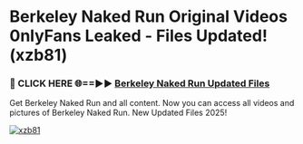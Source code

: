 # Berkeley Naked Run Original Videos 0nlyFans Leaked - Files Updated! (xzb81)

<h3>🔴 CLICK HERE 🌐==►► <a href="https://tinyurl.com/yckcrads" rel="nofollow">Berkeley Naked Run Updated Files</a></h3>

Get Berkeley Naked Run and all content. Now you can access all videos and pictures of Berkeley Naked Run. New Updated Files 2025!

[![xzb81](https://i.imgur.com/hpKpOFt.gif)](https://tinyurl.com/yckcrads)
